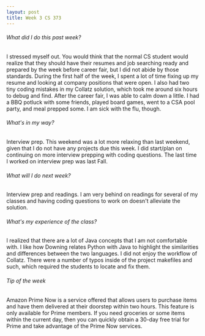 ```yaml
---
layout: post
title: Week 3 CS 373
---
```


###### What did I do this past week?
I stressed myself out. You would think that the normal CS student would realize that they should have their resumes and job searching ready and prepared by the week before career fair, but I did not abide by those standards. During the first half of the week, I spent a lot of time fixing up my resume and looking at company positions that were open. I also had two tiny coding mistakes in my Collatz solution, which took me around six hours to debug and find. After the career fair, I was able to calm down a little. I had a BBQ potluck with some friends, played board games, went to a CSA pool party, and meal prepped some. I am sick with the flu, though.

###### What's in my way?
Interview prep. This weekend was a lot more relaxing than last weekend, given that I do not have any projects due this week. I did start/plan on continuing on more interview prepping with coding questions. The last time I worked on interview prep was last Fall.

###### What will I do next week?
Interview prep and readings. I am very behind on readings for several of my classes and having coding questions to work on doesn't alleviate the solution.

###### What's my experience of the class?
I realized that there are a lot of Java concepts that I am not comfortable with. I like how Downing relates Python with Java to highlight the similarities and differences between the two languages. I did not enjoy the workflow of Collatz. There were a number of typos inside of the project makefiles and such, which required the students to locate and fix them.

###### Tip of the week
Amazon Prime Now is a service offered that allows users to purchase items and have them delivered at their doorstep within two hours. This feature is only available for Prime members. If you need groceries or some items within the current day, then you can quickly obtain a 30-day free trial for Prime and take advantage of the Prime Now services.
